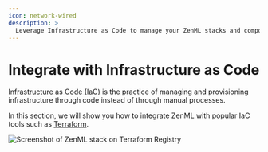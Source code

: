 ```yaml
---
icon: network-wired
description: >
  Leverage Infrastructure as Code to manage your ZenML stacks and components.
---
```


# Integrate with Infrastructure as Code

[Infrastructure as Code (IaC)](https://aws.amazon.com/what-is/iac) is 
the practice of managing and provisioning infrastructure through code 
instead of through manual processes.

In this section, we will show you how to integrate ZenML with popular
IaC tools such as [Terraform](https://www.terraform.io/).

![Screenshot of ZenML stack on Terraform Registry](../../.gitbook/assets/terraform_providers_screenshot.png)
